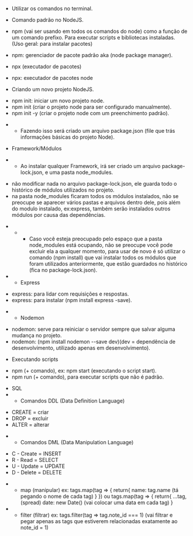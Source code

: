 * Utilizar os comandos no terminal.

* Comando padrão no NodeJS.

- npm (vai ser usando em todos os comandos do node) como a função de um comando prefixo. Para executar scripts e bibliotecas instaladas. (Uso geral: para instalar pacotes)
- npm: gerenciador de pacote padrão aka (node package manager).

- npx (executador de pacotes)
- npx: executador de pacotes node

* Criando um novo projeto NodeJS.

- npm init: iniciar um novo projeto node.
- npm init (criar o projeto node para ser configurado manualmente).
- npm init -y (criar o projeto node com um preenchimento padrão).

* * Fazendo isso será criado um arquivo package.json (file que trás informações básicas do projeto Node).

* Framework/Módulos
* * Ao instalar qualquer Framework, irá ser criado um arquivo package-lock.json, e uma pasta node_modules.
- não modificar nada no arquivo package-lock.json, ele guarda todo o histórico de módulos utilizados no projeto.
- na pasta node_modules ficaram todos os módulos instalados,  não se preocupe se aparecer vários pastas e arquivos dentro dele, pois além do modulo instalado, ex:express, também serão instalados outros módulos por causa das dependências.

* * * Caso você esteja preocupado pelo espaço que a pasta node_modules está ocupando, não se preocupe você pode excluir ela a qualquer momento, para usar de novo é só utilizar o comando (npm install) que vai instalar todos os módulos que foram utilizados anteriormente, que estão guardados no histórico (fica no package-lock.json).

* * Express
- express: para lidar com requisições e respostas.
- express: para instalar (npm install express -save).

* * Nodemon
- nodemon: serve para reiniciar o servidor sempre que salvar alguma mudança no projeto.
- nodemon: (npm install nodemon --save dev)(dev = dependência de desenvolvimento, utilizado apenas em desenvolvimento).

* Executando scripts

- npm (+ comando), ex: npm start (executando o script start).
- npm run (+ comando), para executar scripts que não é padrão.



* SQL
* * Comandos DDL (Data Definition Language)

- CREATE = criar
- DROP = excluir
- ALTER = alterar

* * Comandos DML (Data Manipulation Language)

- C - Create = INSERT
- R - Read = SELECT
- U - Update = UPDATE
- D - Delete = DELETE


* * map (manipular)
ex: tags.map(tag => {
  return{
  name: tag.name (tá pegando o nome de cada tag)
  }
})  ou
tags.map(tag => {
  return{
    ...tag,  (spread)
    date: new Date()    (vai colocar uma data em cada tag)
  }
* * filter (filtrar)
ex: tags.filter(tag => tag.note_id === 1) (vai filtrar e pegar apenas as tags que estiverem relacionadas exatamente ao note_id = 1)